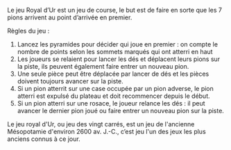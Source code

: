 Le jeu Royal d’Ur est un jeu de course, le but est de faire en sorte que les 7 pions arrivent au point d’arrivée en premier.

Règles du jeu : 

1. Lancez les pyramides pour décider qui joue en premier : on compte le nombre de points selon les sommets marqués qui ont atterri en haut
2. Les joueurs se relaient pour lancer les dés et déplacent leurs pions sur la piste, ils peuvent également faire entrer un nouveau pion.
3. Une seule pièce peut être déplacée par lancer de dés et les pièces doivent toujours avancer sur la piste.
4. Si un pion atterrit sur une case occupée par un pion adverse, le pion atterri est expulsé du plateau et doit recommencer depuis le début.
5. Si un pion atterri sur une rosace, le joueur relance les dés : il peut avancer le dernier pion joué ou faire entrer un nouveau pion sur la piste.

Le jeu royal d'Ur, ou jeu des vingt carrés, est un jeu de l'ancienne Mésopotamie d'environ 2600 av. J.-C., c’est jeu l'un des jeux les plus anciens connus à ce jour.